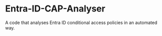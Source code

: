 # Entra-ID-CAP-Analyser
A code that analyses Entra ID conditional access policies in an automated way.
